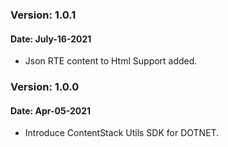 
### Version: 1.0.1 
#### Date: July-16-2021
- Json RTE content to Html Support added.

### Version: 1.0.0 
#### Date: Apr-05-2021
- Introduce ContentStack Utils SDK for DOTNET.
